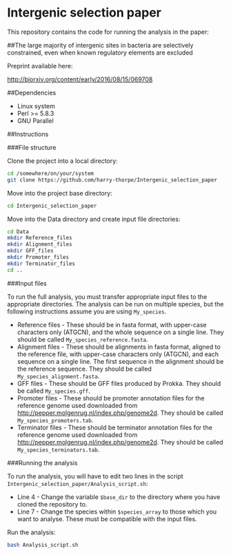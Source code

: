 # Intergenic selection paper

This repository contains the code for running the analysis in the paper:

##The large majority of intergenic sites in bacteria are selectively constrained, even when known regulatory elements are excluded

Preprint available here:

http://biorxiv.org/content/early/2016/08/15/069708

##Dependencies

* Linux system
* Perl >= 5.8.3
* GNU Parallel

##Instructions

###File structure

Clone the project into a local directory:

```bash
cd /somewhere/on/your/system
git clone https://github.com/harry-thorpe/Intergenic_selection_paper
```

Move into the project base directory:

```bash
cd Intergenic_selection_paper
```

Move into the Data directory and create input file directories:

```bash
cd Data
mkdir Reference_files
mkdir Alignment_files
mkdir GFF_files
mkdir Promoter_files
mkdir Terminator_files
cd ..
```

###Input files

To run the full analysis, you must transfer appropriate input files to the appropriate directories. The analysis can be run on multiple species, but the following instructions assume you are using `My_species`.

* Reference files - These should be in fasta format, with upper-case characters only (ATGCN), and the whole sequence on a single line. They should be called `My_species_reference.fasta`.
* Alignment files - These should be alignments in fasta format, aligned to the reference file, with upper-case characters only (ATGCN), and each sequence on a single line. The first sequence in the alignment should be the reference sequence. They should be called `My_species_alignment.fasta`.
* GFF files - These should be GFF files produced by Prokka. They should be called `My_species.gff`.
* Promoter files - These should be promoter annotation files for the reference genome used downloaded from http://pepper.molgenrug.nl/index.php/genome2d. They should be called `My_species_promoters.tab`.
* Terminator files - These should be terminator annotation files for the reference genome used downloaded from http://pepper.molgenrug.nl/index.php/genome2d. They should be called `My_species_terminators.tab`.

###Running the analysis

To run the analysis, you will have to edit two lines in the script `Intergenic_selection_paper/Analysis_script.sh`:

* Line 4 - Change the variable `$base_dir` to the directory where you have cloned the repository to.
* Line 7 - Change the species within `$species_array` to those which you want to analyse. These must be compatible with the input files.

Run the analysis:

```bash
bash Analysis_script.sh
```
